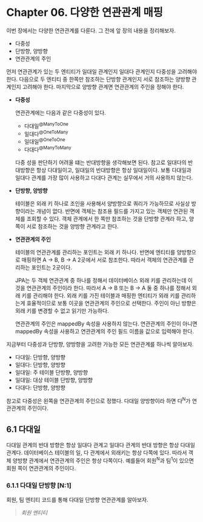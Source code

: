# Chapter 06. 다양한 연관관계 매핑

이번 장에서는 다양한 연관관계를 다룬다. 그 전에 앞 장의 내용을 정리해보자.

- 다중성
- 단방향, 양방향
- 연관관계의 주인



먼저 연관관계가 있는 두 엔티티가 일대일 관계인지 일대다 관계인지 다중성을 고려해야 한다.
다음으로 두 엔티티 중 한쪽만 참조하는 단방향 관계인지 서로 참조하는 양방향 관계인지 고려해야 한다.
마지막으로 양방향 관계면 연관관계의 주인을 정해야 한다.

- **다중성**

  연관관계에는 다음과 같은 다중성이 있다.

  - 다대일<sup>@ManyToOne</sup>
  - 일대다<sup>@OneToMany</sup>
  - 일대일<sup>@OneToOne</sup>
  - 다대다<sup>@ManyToMany</sup>

  다중 성을 판단하기 어려울 떄는 반대방향을 생각해보면 된다. 참고로 일대다의 반대방향은 항상 다대일이고,
  일대일의 반대방향은 항상 일대일이다.
  보통 다대일과 일대다 관계를 가장 많이 사용하고 다대다 관계는 실무에서 거의 사용하지 않는다.

- **단방향, 양방향**

  테이블은 외래 키 하나로 조인을 사용해서 양방향으로 쿼리가 가능하므로 사실상 방향이라는 개념이 없다.
  반면에 객체는 참조용 필드를 가지고 있는 객체만 연관된 객체를 조회할 수 있다.
  객체 관계에서 한 쪽만 참조하는 것을 단방향 관계라 하고, 양쪽이 서로 참조하는 것을 양방향 관계라고 한다.

- **연관관계의 주인**

  테이블의 연관관계를 관리하는 포인트는 외래 키 하나다. 반면에 엔티티를 양방향으로 매핑하면 A → B, B → A 2곳에서
  서로 참조한다. 따라서 객체의 연관관계를 관리하는 포인트는 2곳이다.

  JPA는 두 객체 연관관계 중 하나를 정해서 데이터베이스 외래 키를 관리하는데 이것을 연관관계의 주인이라 한다.
  따라서 A → B 또는 B → A 둘 중 하나를 정해서 외래 키를 관리해야 한다.
  외래 키를 가진 테이블과 매핑한 엔티티가 외래 키를 관리하는게 효율적이므로 보통 이곳을 연관관계의 주인으로 선택한다.
  주인이 아닌 방향은 외래 키를 변경할 수 없고 읽기만 가능하다.

  연관관계의 주인은 mappedBy 속성을 사용하지 않는다. 연관관계의 주인이 아니면 mappedBy 속성을 사용하고
  연관관계의 주인 필드 이름을 값으로 입력해야 한다.



지금부터 다중성과 단방향, 양방향을 고려한 가능한 모든 연관관계를 하나씩 알아보자.

- 다대일: 단방향, 양방향
- 일대다: 단방향, 양방향
- 일대일: 주 테이블 단방향, 양방향
- 일대일: 대상 테이블 단방향, 양방향
- 다대다: 단방향, 양방향

참고로 다중성은 왼쪽을 연관관계의 주인으로 정했다. 다대일 양방향이라 하면 다<sup>N</sup>가 연관관계의 주인이다.



## 6.1 다대일

다대일 관계의 반대 방향은 항상 일대다 관계고 일대다 관계의 반대 방향은 항상 다대일 관계다.
데이터베이스 테이블의 일, 다 관계에서 외래키는 항상 다쪽에 있다. 따라서 객체 양방향 관계에서 연관관계의 주인은 항상
다쪽이다. 예를들어 회원<sup>N</sup>과 팀<sup>1</sup>이 있으면 회원 쪽이 연관관계의 주인이다.



### 6.1.1 다대일 단방향 [N:1]

회원, 팀 엔티티 코드를 통해 다대일 단방향 연관관계를 알아보자.

> *회원 엔티티*

<script src="https://gist.github.com/2be13eb5cb1bbaa0584d36bd018a4180.js"/>

> *팀 엔티티*

<script src="https://gist.github.com/d9cddd4241cc8105ba8786c37719e660.js"/>

회원은 Member.team으로 팀 엔티티를 참조할 수 있지만 반대로 팀에는 회원을 참조하는 필드가 없다.
따라서 회원과 팀은 다대일 단방향 연관관계이다.

```java
@ManyToOne
@JoinColumn(name = "team_id")
private Team team;
```

@JoinColumn(name = "team_id")를 사용해서 Member.team 필드를 team_id 외래 키와 매핑했다.
따라서 Member.team 필드로 회원 테이블의 team_id 외래 키를 관리한다. 





### 6.1.2 다대일 양방향 [N:1, 1:N]

다대일 양방향의 객체 연관관계에서 실선이 연관관계의 주인<sup>Member.team</sup>이고 점선<sup>Team.members</sup>은 주인이 아니다.

> *다대일 양방향*

[그림]()



> *다대일 양방향 회원 엔티티*

<script src="https://gist.github.com/7dc350c5264e1cb52136dba33232c776.js"/>

> *다대일 양방향 팀 엔티티*

<script src="https://gist.github.com/518842055fc8506ed5e03231d494c72f.js"/>

- **양방향은 외래 키가 있는 쪽이 연관관계의 주인이다.**

  일대다와 다대일 연관관계는 항상 다<sup>N</sup>에 외래 키가 있다. 여기서는 다쪽인 MEMBER 테이블이 외래 키를 가지고 있으므로
  Member.team이 연관관계의 주인이다. JPA는 외래 키를 관리할 때 연관관계의 주인만 사용한다. 주인이 아닌 Team.members는 조회를 위한 JPQL이나 객체 그래프를 탐색할 때 사용한다.



- **양방향 연관관계에서는 항상 서로를 참조해야 한다.**

  어느 한 쪽만 참조하면 양방향 연관관계가 성립하지 않는다. 항상 서로를 참조하게 하려면 연관관계 편의 메서드를 작성하는 것이 좋다. 편의 메서드는 한 곳 또는 양쪽 다 작성할 수 있는데, 양쪽에 다 작성할 경우 무한루프에 빠지므로 주의해야 한다.





## 6.2 일대다

일대다 관계는 다대일 관계의 반대 방향이다. 일대다 관계는 엔티티를 하나 이상 참조할 수 있으므로 자바 컬렉션 중에 하나를 사용해야 한다.



### 6.2.1 일대다 단방향 [1:N]

팀은 회원들을 참조하지만 반대로 회원은 팀을 참조하지 않으면 둘의 관계는 단방향이다. 

> *일대다 단방향*

[그림]()

일대다 단방향 관계는 약간 특이한데 팀 엔티티의 Team.members로 회원 테이블의 team_id 외래 키를 관리한다.
보통 자신이 매핑한 테이블의 외래 키를 관리하는데, 이 매핑은 반대쪽 테이블에 있는 외래 키를 관리한다.
 그럴 수 밖에 없는 것이 일대다 관계에서 외래 키는 항상 다쪽 테이블에 있다. 하지만 다 쪽인 Member 엔티티에는 외래 키를
매핑할 수 있는 참조 필드가 없다. 대신에 반대쪽인 Team 엔티티에만 참조 필드인 members가 있다. 따라서 반대편 테이블의 외래 키를 관리하는 특이한 모습이 나타난다.

> *일대다 단방향 팀 엔티티*

<script src="https://gist.github.com/ec836ac5f69267a5c16b7cd5f0d1531e.js"/>

> *일대다 단방향 회원 엔티티*

<script src="https://gist.github.com/9377008f291abfba8c3b7751cc9e14ab.js"/>

일대다 단방향 관계를 매핑할 때는 @JoinColumn을 명시해야 한다. 그렇지 않으면 JPA는 연결 테이블을 중간에 두고 연관관계를 관리하는 조인 테이블 전략을 기본으로 사용해서 매핑한다. 조인 테이블은 7장에서 다룬다.

- **일대다 단방향 매핑의 단점**

  본인 테이블에 외래 키가 있으면 엔티티의 저장과 연관관계 처리를 INSERT 한 번으로 끝낼 수 있지만, 다른 테이블에 있다면
    연관관계 처리를 위한 UPDATE를 추가로 실행해야 한다. 

  ```java
  Member member1 = new Member("member1");
  Member member2 = new Member("member2");
  
  Team team1 = new Team("team1");
  team.getMembers().add(member1);
  team.getMembers().add(member2);
  
  em.persist(member1); // INSERT-member1
  em.persist(member2); // INSERT-member2
  em.persist(team1);   // INSERT-team1, UPDATE-member1.fk, member2.fk
  
  transaction.commit();
  ```

  위 예제를 실행한 결과 SQL은 다음과 같다.

  ```sql
  INSERT INTO member (member_id, username) VALUES (null, ?)
  INSERT INTO member (member_id, username) VALUES (null, ?)
  INSERT INTO team (team_id, name) VALUES (null, ?)
  UPDATE member SET team_id=? WHERE member_id=?;
  UPDATE member SET team_id=? WHERE member_id=?;
  ```

  Member 엔티티는 Team 엔티티를 모르고 연관관계에 대한 정보는 Team.members가 관리하므로 Member 엔티티를 저장할 떄는 MEMBER 테이블의 team_id 외래 키에 아무 값도 저장되지 않는다. 대신 Team 엔티티를 저장할 때 Team.members의 참조 값을 확인해서 회원 테이블에 있는 team_id 외래 키를 업데이트한다.



- **일대다 단방향 매핑보다는 다대일 양방향 매핑을 사용하자**

  이  경우 다른 테이블의 외래 키를 관리해야 하므로 성능 문제도 있지만 관리가 어려워진다.





### 6.2.2 일대다 양방향 [1:N, N:1]

일대다 양방향 매핑은 존재하지 않는다. 대신 다대일 양방향 매핑을 사용해야 한다.

더 정확히 말하자면 양방향 매핑에서 @OneToMany는 연관관계의 주인이 될 수 없다. 관계형 데이터베이스 특성상
일대다, 다대일 관계는 항상 다 쪽이  외래 키가 있다. 따라서 연관관계의 주인은 @ManyToOne을 사용한 곳이다.
이런 이유로 @ManyToOne에는 mappedBy 속성이 없다.

일대다 양방향 매핑이 완전히 불가능한 것은 아니지만 되도록 다대일 양방향 매핑을 사용하자.







## 6.3 일대일 [1:1]

일대일 관계는 양쪽이 서로 하나의 관계만 가진다. 예를 들어 회원과 사물함의 관계다.

일대일 관계는 다음과 같은 특징이 있다.

- 일대일 관계는 그 반대도 일대일 관계다.
- 주 테이블이나 대상 테이블 중 어느 곳이나 외래 키를 가질 수 있다.



일대일 관계는 주 테이블이나 대상 테이블 중 누가 외래 키를 가질 지 선택해야 한다.

- **주 테이블에 외래 키**

  주객체가 대상 객체를 참조하는 것처럼 주 테이블에 외래 키를 두고 대상 테이블을 참조한다.
  외래 키를 객체 참조와 비슷하게 사용할 수 있어 객체지향 개발자들이 선호하는 방식이다.
  이 방법의 장점은 주 테이블이 외래 키를 가지고 있으므로 주 테이블만 확인해도 대상 테이블과 
  관계가 있는지 알 수 있다.

- **대상 테이블에 외래 키**

  데이터베이스 개발자들은 보통 대상 테이블에 외래 키를 두는 것을 선호한다. 이 방법의 장점은 
  테이블 관계를 일대일에서 일대다로 변경할 때 테이블 구조를 그대로 유지할 수 있다.





### 6.3.1 주 테이블에 외래 키

일대일 관계를 구성할 때 객체지향 개발자들은 주 테이블에 외래 키가 있는 것을 선호한다. JPA도 주 테이블에 외래 키가 있으면
좀 더 편리하게 매핑할 수 있다. 주 테이블에 외래 키가 있는 단방향 관계를 보고 양방향 관계도 보자.



#### 단방향

회원과 사물함의 일대일 단방향 관계를 알아보자.

> *일대일 주 테이블에 외래 키, 단방향*

[그림]()


